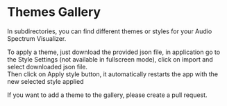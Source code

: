 # Themes Gallery

<p>In subdirectories, you can find different themes or styles for your Audio Spectrum Visualizer.</p>

<p>To apply a theme, just download the provided json file, in application go to the Style Settings (not available in fullscreen mode), click on import and select downloaded json file.<br />
Then click on Apply style button, it automatically restarts the app with the new selected style applied</p>

<p>If you want to add a theme to the gallery, please create a pull request.</p>